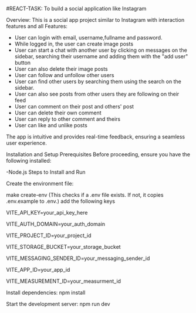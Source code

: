 #REACT-TASK: To build a social application like Instagram

Overview:
This is a social app project similar to Instagram with interaction features and all
Features:

- User can login with email, username,fullname and password.
- While logged in, the user can create image posts
- User can start a chat with another user by clicking on messages on the sidebar, searching their username and adding them with the "add user" button
- User can also delete their image posts
- User can follow and unfollow other users
- User can find other users by searching them using the search on the sidebar.
- User can also see posts from other users they are following on their feed
- User can comment on their post and others' post
- User can delete their own comment
- User can reply to other comment and theirs
- User can like and unlike posts

The app is intuitive and provides real-time feedback, ensuring a seamless user experience.

Installation and Setup
Prerequisites
Before proceeding, ensure you have the following installed:

-Node.js
Steps to Install and Run

Create the environment file:

make create-env
(This checks if a .env file exists.
If not, it copies .env.example to .env.)
add the following keys

VITE_API_KEY=your_api_key_here

VITE_AUTH_DOMAIN=your_auth_domain

VITE_PROJECT_ID=your_project_id

VITE_STORAGE_BUCKET=your_storage_bucket

VITE_MESSAGING_SENDER_ID=your_messaging_sender_id

VITE_APP_ID=your_app_id

VITE_MEASUREMENT_ID=your_measurment_id

Install dependencies:
npm install

Start the development server:
npm run dev
